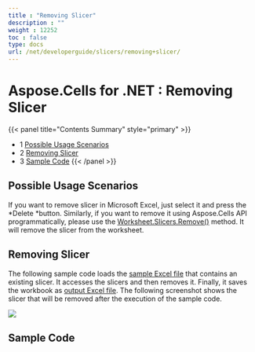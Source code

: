 ```yaml
---
title : "Removing Slicer" 
description : "" 
weight : 12252 
toc : false
type: docs
url: /net/developerguide/slicers/removing+slicer/
---
```


# Aspose.Cells for .NET : Removing Slicer


{{< panel title="Contents Summary" style="primary" >}}
*   1 [Possible Usage Scenarios](#possible-usage-scenarios)
*   2 [Removing Slicer](#removing-slicer)
*   3 [Sample Code](#sample-code)
{{< /panel >}}
 

## Possible Usage Scenarios

If you want to remove slicer in Microsoft Excel, just select it and press the *Delete *button. Similarly, if you want to remove it using Aspose.Cells API programmatically, please use the [Worksheet.Slicers.Remove()](https://apireference.aspose.com/net/cells/aspose.cells.slicers/slicercollection/methods/remove) method. It will remove the slicer from the worksheet. 

## Removing Slicer

The following sample code loads the [sample Excel file](https://docs2.aspose.com/cells/net/attachments/66948347/67338478.xlsx) that contains an existing slicer. It accesses the slicers and then removes it. Finally, it saves the workbook as [output Excel file](https://docs2.aspose.com/cells/net/attachments/66948347/67338477.xlsx). The following screenshot shows the slicer that will be removed after the execution of the sample code.

![](https://docs2.aspose.com/cells/net/attachments/66948347/67338491.png)

## Sample Code

